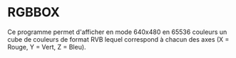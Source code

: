 # RGBBOX
Ce programme permet d'afficher en mode 640x480 en 65536 couleurs un cube de couleurs de format RVB lequel correspond à chacun des axes (X = Rouge, Y = Vert, Z = Bleu). 
